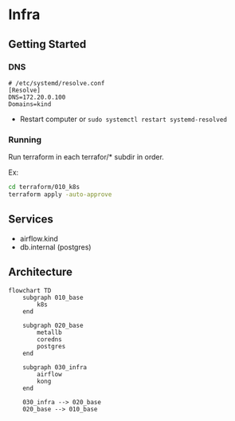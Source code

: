 # Infra

## Getting Started

### DNS

```
# /etc/systemd/resolve.conf
[Resolve]
DNS=172.20.0.100
Domains=kind
```

* Restart computer or `sudo systemctl restart systemd-resolved`

### Running

Run terraform in each terrafor/* subdir in order.

Ex:
```bash
cd terraform/010_k8s
terraform apply -auto-approve
```

## Services

* airflow.kind
* db.internal (postgres)


## Architecture

```mermaid
flowchart TD
    subgraph 010_base
        k8s
    end

    subgraph 020_base
        metallb
        coredns
        postgres
    end

    subgraph 030_infra
        airflow
        kong
    end

    030_infra --> 020_base
    020_base --> 010_base
```